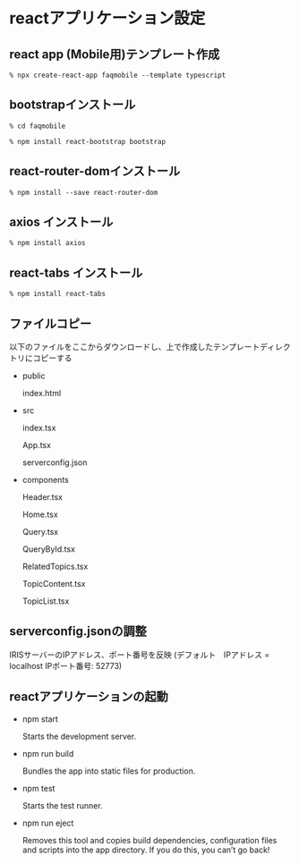 # reactアプリケーション設定

## react app (Mobile用)テンプレート作成

```% npx create-react-app faqmobile --template typescript```

## bootstrapインストール

```% cd faqmobile```

```% npm install react-bootstrap bootstrap```

## react-router-domインストール

```% npm install --save react-router-dom```

## axios インストール

```% npm install axios```

## react-tabs インストール

```% npm install react-tabs```

## ファイルコピー

以下のファイルをここからダウンロードし、上で作成したテンプレートディレクトリにコピーする

- public

  index.html

- src

  index.tsx

  App.tsx

  serverconfig.json

 - components
   
   Header.tsx

   Home.tsx

   Query.tsx

   QueryById.tsx

   RelatedTopics.tsx

   TopicContent.tsx

   TopicList.tsx


## serverconfig.jsonの調整

 IRISサーバーのIPアドレス、ポート番号を反映
 (デフォルト　IPアドレス = localhost IPポート番号: 52773)

## reactアプリケーションの起動

- npm start

    Starts the development server.

- npm run build

    Bundles the app into static files for production.

- npm test

    Starts the test runner.

- npm run eject

    Removes this tool and copies build dependencies, configuration files
    and scripts into the app directory. If you do this, you can’t go back!
